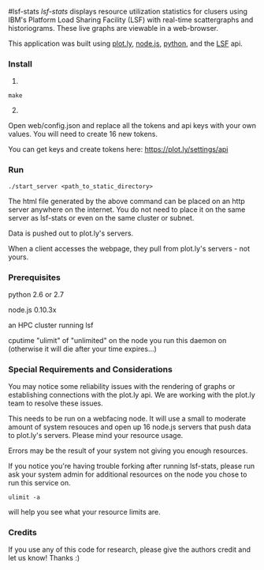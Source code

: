 #lsf-stats
*lsf-stats* displays resource utilization statistics for clusers using IBM's Platform Load Sharing Facility (LSF)  with real-time scattergraphs and historiograms.
These live graphs are viewable in a web-browser. 

This application was built using [plot.ly](https://plot.ly), [node.js](http://nodejs.org/), [python](https://python.org), and the [LSF](https://github.com/PlatformLSF/platform-python-lsf-api) api.

### Install

1)
```
make
```

2)
Open web/config.json and  replace all the tokens and api keys with your own values.
You will need to create 16 new tokens. 

You can get keys and create tokens here: https://plot.ly/settings/api

### Run

```
./start_server <path_to_static_directory>
```

The html file generated by the above command can be placed on an http server anywhere on the internet. 
You do not need to place it on the same server as lsf-stats or even on the same cluster or subnet.

Data is pushed out to plot.ly's servers.

When a client accesses the webpage, they pull from plot.ly's servers - not yours.

### Prerequisites

python 2.6 or 2.7

node.js 0.10.3x

an HPC cluster running lsf

cputime "ulimit" of "unlimited" on the node you run this daemon on (otherwise it will die after your time expires...)

### Special Requirements and Considerations
You may notice some reliability issues with the rendering of graphs or establishing connections with the plot.ly api. We are working with the plot.ly team to resolve these issues. 

This needs to be run on a webfacing node.
It will use a small to moderate amount of system resouces and open up 16 node.js servers that push data to plot.ly's servers.
Please mind your resource usage.

Errors may be the result of your system not giving you enough resources. 

If you notice you're having trouble forking after running lsf-stats, please run ask your system admin for additional resources on the node you chose to run this service on.

```
ulimit -a
```

will help you see what your resource limits are.

### Credits
If you use any of this code for research, please give the authors credit and let us know!
Thanks :)

